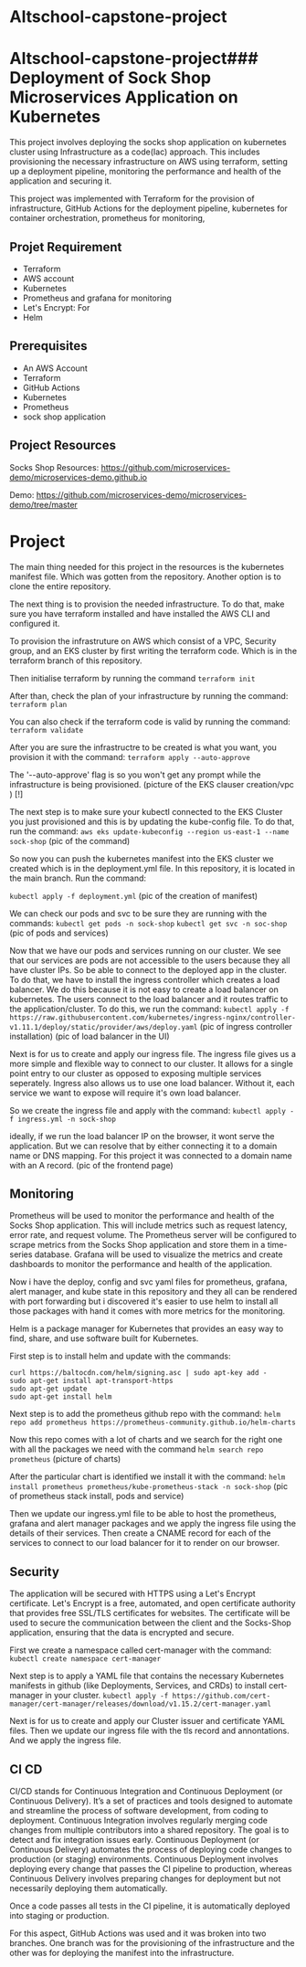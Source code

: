 # Altschool-capstone-project

# Altschool-capstone-project### Deployment of Sock Shop Microservices Application on Kubernetes

This project involves deploying the socks shop application on kubernetes cluster using Infrastructure as a code(Iac) approach. This includes provisioning the necessary infrastructure on AWS using terraform, setting up a deployment pipeline, monitoring the performance and health of the application and securing it.

This project was implemented with Terraform for the provision of infrastructure, GitHub Actions for the deployment pipeline, kubernetes for container orchestration, prometheus for monitoring,

## Projet Requirement
- Terraform
- AWS account
- Kubernetes
- Prometheus and grafana for monitoring
- Let's Encrypt: For
- Helm

## Prerequisites 
- An AWS Account
- Terraform
- GitHub Actions
- Kubernetes
- Prometheus
- sock shop application

## Project Resources

Socks Shop Resources: https://github.com/microservices-demo/microservices-demo.github.io

Demo: https://github.com/microservices-demo/microservices-demo/tree/master

# Project

The main thing needed for this project in the resources is the kubernetes manifest file. Which was gotten from the repository. Another option is to clone the entire repository. 

The next thing is to provision the needed infrastructure. To do that, make sure you have terraform installed and have installed the AWS CLI and configured it.

To provision the infrastruture on AWS which consist of a VPC, Security group, and an EKS cluster by first writing the terraform code. Which is in the terraform branch of this repository.

Then initialise terraform by running the command 
`terraform init`

After than, check the plan of your infrastructure by running the command: 
`terraform plan`

You can also check if the terraform code is valid by running the command:
`terraform validate`

After you are sure the infrastructre to be created is what you want, you provision it with the command:
`terraform apply --auto-approve`

The '--auto-approve' flag is so you won't get any prompt while the infrastructure is being provisioned. 
(picture of the EKS clauser creation/vpc ) [!]

The next step is to make sure your kubectl connected to the EKS Cluster you just provisioned and this is by updating the kube-config file. To do that, run the command:
`aws eks update-kubeconfig --region us-east-1 --name sock-shop`
(pic of the command)

So now you can push the kubernetes manifest into the EKS cluster we created which is in the deployment.yml file. In this repository, it is located in the main branch. Run the command:

`kubectl apply -f deployment.yml`
(pic of the creation of manifest)

We can check our pods and svc to be sure they are running with the commands:
`kubectl get pods -n sock-shop`
`kubectl get svc -n soc-shop`
(pic of pods and services)

Now that we have our pods and services running on our cluster. We see that our services are pods are not accessible to the users because they all have cluster IPs. So be able to connect to the deployed app in the cluster. To do that, we have to install the ingress controller which creates a load balancer. We do this because it is not easy to create a load balancer on kubernetes. The users connect to the load balancer and it routes traffic to the application/cluster. To do this, we run the command: 
`kubectl apply -f https://raw.githubusercontent.com/kubernetes/ingress-nginx/controller-v1.11.1/deploy/static/provider/aws/deploy.yaml`
(pic of ingress controller installation)
(pic of load balancer in the UI)

Next is for us to create and apply our ingress file. The ingress file gives us a more simple and flexible way to connect to our cluster. It allows for a single point entry to our cluster as opposed to exposing multiple services seperately. Ingress also allows us to use one load balancer. Without it, each service we want to expose will require it's own load balancer. 

So we create the ingress file and apply with the command:
`kubectl apply -f ingress.yml -n sock-shop`

ideally, if we run the load balancer IP on the browser, it wont serve the application. But we can resolve that by either connecting it to a domain name or DNS mapping. For this project it was connected to a domain name with an A record. 
(pic of the frontend page)

## Monitoring

Prometheus will be used to monitor the performance and health of the Socks Shop application. This will include metrics such as request latency, error rate, and request volume. The Prometheus server will be configured to scrape metrics from the Socks Shop application and store them in a time-series database. Grafana will be used to visualize the metrics and create dashboards to monitor the performance and health of the application.

Now i have the deploy, config and svc yaml files for prometheus, grafana, alert manager, and kube state in this repository and they all can be rendered with port forwarding but i discovered it's easier to use helm to install all those packages with hand it comes with more metrics for the monitoring. 

Helm is a package manager for Kubernetes that provides an easy way to find, share, and use software built for Kubernetes.

First step is to install helm and update with the commands:

```
curl https://baltocdn.com/helm/signing.asc | sudo apt-key add -
sudo apt-get install apt-transport-https
sudo apt-get update
sudo apt-get install helm

```

Next step is to add the prometheus github repo with the command:
`helm repo add prometheus https://prometheus-community.github.io/helm-charts`

Now this repo comes with a lot of charts and we search for the right one with all the packages we need with the command  `helm search repo prometheus` 
(picture of charts)

After the particular chart is identified we install it with the command: 
`helm install prometheus prometheus/kube-prometheus-stack -n sock-shop`
(pic of prometheus stack install, pods and service)

Then we update our ingress.yml file to be able to host the prometheus, grafana and alert manager packages and we apply the ingress file using the details of their services. Then create a CNAME record for each of the services to connect to our load balancer for it to render on our browser. 

## Security
The application will be secured with HTTPS using a Let's Encrypt certificate. Let's Encrypt is a free, automated, and open certificate authority that provides free SSL/TLS certificates for websites. The certificate will be used to secure the communication between the client and the Socks-Shop application, ensuring that the data is encrypted and secure.

First we create a namespace called cert-manager with the command:
`kubectl create namespace cert-manager`

Next step is to apply a YAML file that contains the necessary Kubernetes manifests in github (like Deployments, Services, and CRDs) to install cert-manager in your cluster.
`kubectl apply -f https://github.com/cert-manager/cert-manager/releases/download/v1.15.2/cert-manager.yaml`

Next is for us to create and apply our Cluster issuer and certificate YAML files. Then we update our ingress file with the tls record and annontations. And we apply the ingress file. 

## CI CD

CI/CD stands for Continuous Integration and Continuous Deployment (or Continuous Delivery). It’s a set of practices and tools designed to automate and streamline the process of software development, from coding to deployment. 
Continuous Integration involves regularly merging code changes from multiple contributors into a shared repository. The goal is to detect and fix integration issues early.
Continuous Deployment (or Continuous Delivery) automates the process of deploying code changes to production (or staging) environments. Continuous Deployment involves deploying every change that passes the CI pipeline to production, whereas Continuous Delivery involves preparing changes for deployment but not necessarily deploying them automatically.

Once a code passes all tests in the CI pipeline, it is automatically deployed into staging or production. 

For this aspect, GitHub Actions was used and it was broken into two branches. One branch was for the provisioning of the infrastructure and the other was for deploying the manifest into the infrastructure. 





